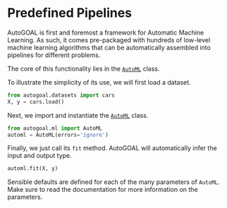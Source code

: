 # Predefined Pipelines

AutoGOAL is first and foremost a framework for Automatic Machine Learning.
As such, it comes pre-packaged with hundreds of low-level machine learning
algorithms that can be automatically assembled into pipelines for different problems.

The core of this functionality lies in the [`AutoML`](/api/autogoal.ml#automl) class.

To illustrate the simplicity of its use, we will first load a dataset.

```python
from autogoal.datasets import cars
X, y = cars.load()
```

Next, we import and instantiate the [`AutoML`](/api/autogoal.ml#automl) class.

```python
from autogoal.ml import AutoML
automl = AutoML(errors='ignore')
```

Finally, we just call its `fit` method. AutoGOAL will automatically infer the input and
output type.

```python
automl.fit(X, y)
```

Sensible defaults are defined for each of the many parameters of `AutoML`.
Make sure to read the documentation for more information on the parameters.

